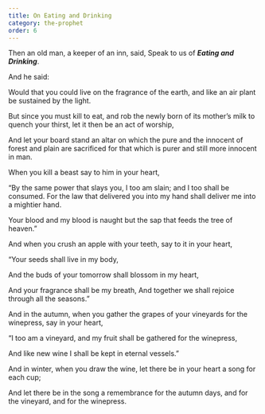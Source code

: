 ```yaml
---
title: On Eating and Drinking
category: the-prophet
order: 6
---
```

Then an old man, a keeper of an inn, said, Speak to us of **_Eating and Drinking_**.

And he said:

Would that you could live on the fragrance of the earth, and like an air plant be sustained by the light.

But since you must kill to eat, and rob the newly born of its mother’s milk to quench your thirst, let it then be an act of worship,

And let your board stand an altar on which the pure and the innocent of forest and plain are sacrificed for that which is purer and still more innocent in man.

When you kill a beast say to him in your heart,

“By the same power that slays you, I too am slain; and I too shall be consumed. For the law that delivered you into my hand shall deliver me into a mightier hand.

Your blood and my blood is naught but the sap that feeds the tree of heaven.”

And when you crush an apple with your teeth, say to it in your heart,

“Your seeds shall live in my body,

And the buds of your tomorrow shall blossom in my heart,

And your fragrance shall be my breath, And together we shall rejoice through all the seasons.”

And in the autumn, when you gather the grapes of your vineyards for the winepress, say in your heart,

“I too am a vineyard, and my fruit shall be gathered for the winepress,

And like new wine I shall be kept in eternal vessels.”

And in winter, when you draw the wine, let there be in your heart a song for each cup;

And let there be in the song a remembrance for the autumn days, and for the vineyard, and for the winepress.
